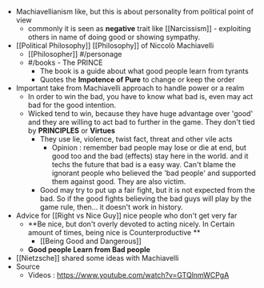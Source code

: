- Machiavellianism like, but this is about personality from political point of view
    - commonly it is seen as **negative** trait like [[Narcissism]] - exploiting others in name of doing good or showing sympathy. 
- [[Political Philosophy]] [[Philosophy]] of Niccolò Machiavelli 
    - [[Philosopher]] #/personage
    - #/books - The PRINCE
        - The book is a guide about what good people learn from tyrants
        - Quotes the **Impotence of Pure** to change or keep the order
- Important take from Machiavelli approach to handle power or a realm
    - In order to win the bad, you have to know what bad is, even may act bad for the good intention.
    - Wicked tend to win, because they have huge advantage over 'good' and they are willing to act bad to further in the game. They don't tied by **PRINCIPLES** or **Virtues**
        - They use lie, violence, twist fact, threat and other vile acts
            - Opinion : remember bad people may lose or die at end, but good too and the bad (effects) stay here in the world. and it techs the future that bad is a easy way. Can't blame the ignorant people who believed the 'bad people' and supported them against good. They are also victim.
        - Good may try to put up a fair fight, but it is not expected from the bad. So if the good fights believing the bad guys will play by the game rule, then... it doesn't work in history.
- Advice for [[Right vs Nice Guy]] nice people who don't get very far
    - **Be nice, but don't overly devoted to acting nicely. In Certain amount of times, being nice is Counterproductive **
        - [[Being Good and Dangerous]]
    - **Good people Learn from Bad people**
- [[Nietzsche]] shared some ideas with Machiavelli
- Source 
    - Videos : https://www.youtube.com/watch?v=GTQlnmWCPgA
